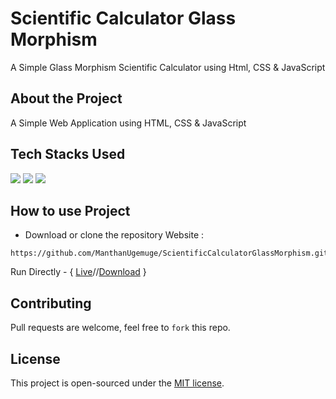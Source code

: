 # Scientific Calculator Glass Morphism
A Simple Glass Morphism Scientific Calculator using Html, CSS & JavaScript

## About the Project
A Simple Web Application using HTML, CSS & JavaScript

## Tech Stacks Used

<a target="_blank" href="https://www.w3schools.com/html/default.asp"><img src="https://img.shields.io/badge/html5%20-%23E34F26.svg?&style=for-the-badge&logo=html5&logoColor=white"></img></a>
<a target="_blank" href="https://www.w3schools.com/css/default.asp"><img src="https://img.shields.io/badge/css3%20-%231572B6.svg?&style=for-the-badge&logo=css3&logoColor=white"></img></a>
<a target="_blank" href="https://www.w3schools.com/js/default.asp"><img src="https://img.shields.io/badge/javascript%20-%23323330.svg?&style=for-the-badge&logo=javascript&logoColor=%23F7DF1E"></img></a>

## How to use Project
- Download or clone the repository Website : 
```
https://github.com/ManthanUgemuge/ScientificCalculatorGlassMorphism.git
```
Run Directly - { [Live](https://manthanugemuge.github.io/ScientificCalculatorGlassMorphism/)//[Download](https://github.com/ManthanUgemuge/ScientificCalculatorGlassMorphism/archive/refs/heads/main.zip) }

## Contributing
Pull requests are welcome, feel free to ```fork``` this repo.

## License
This project is open-sourced under the [MIT license]().
